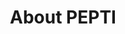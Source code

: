 ---
title: About PEPTI
mission: The PEPTI project is a collaboration between the California Department of Education, Special Education and Early Childhood Divisions and the Department of Developmental Services. The project is facilitated by partners at the Napa County Office of Education’s (NCOE) Research and Professional Development Center. 


button:
      enable: true
      label: Contact Us
      link: /contact

napabranch: Napa County Office Of Education

staff:
   
  - name: Vicki Griffo
    title: Project Director
    image: '/images/vicki.png'  
    bio:

  - name: Amy Maynard
    title: Assistant Director of Evaluation
    image: '/images/amy.jpg'
    bio: 
  
  - name: Heather Worker
    title: Evaluation Analyst
    image: '/images/CDEBadge.png'
    bio: 
    
  - name: Debbie McBee
    title: Statewide Implementation Coach
    image: '/images/debBee.webp'
    url: /mcbee
    bio: 

  - name: Angelia Ochoa
    title: Statewide Implementation Coach
    image: '/images/ochoa.webp'
    url: /angeliaOchoa
    bio: 

  - name: Sarah Thompson
    title: Sr. Program Manager
    image: '/images/sarah.png'
    bio: 
  
  - name: Kee-An Lauser
    title: Fiscal Director
    image: '/images/kee-an2.png'
    bio:  
  
  - name: Ryan Herrera
    title: Administrator Assistant
    image: 'images/ryan.webp'


  - name: Tom Tranfaglia
    title: Technolgy Coordinator
    image: '/images/tom.webp'
    bio: 


implementation:
  title: Statewide Implementation Team

team:
  - name: Angelia Ochoa
    titlename: Statewide Implementation Coach
    image: '/images/ochoa.webp'

  - name: Debbie  McBee
    titlename: Statewide Implementation Coach
    image: '/images/CDEBadge.png'


cde:
  title: California Department of Education

cdestaff:
  - name: Barbary Boyd
    title: 
        - titlename: Education Administrator I 
        - titlename: Early Childhood Support Unit  
        - titlename: Special Education Division
        - titlename: California Department of Education

    image: '/images/CDEBadge.png'

  - name: Jessica Losh
    title: 
      - titlename: Child Development Consultant
      - titlename: Inclusion Support Office
      - titlename: Early Education Division
      - titlename: California Department of Education
    
    image: '/images/CDEBadge.png'


---